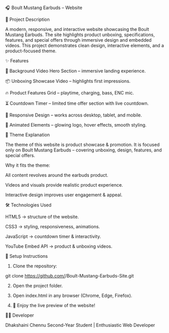🎧 Boult Mustang Earbuds – Website

📌 Project Description

A modern, responsive, and interactive website showcasing the Boult Mustang Earbuds.
The site highlights product unboxing, specifications, features, and special offers through immersive design and embedded videos. This project demonstrates clean design, interactive elements, and a product-focused theme.


✨ Features

🎥 Background Video Hero Section – immersive landing experience.

📦 Unboxing Showcase Video – highlights first impressions.

🔥 Product Features Grid – playtime, charging, bass, ENC mic.

⏳ Countdown Timer – limited time offer section with live countdown.

📱 Responsive Design – works across desktop, tablet, and mobile.

🎨 Animated Elements – glowing logo, hover effects, smooth styling.


🎯 Theme Explanation

The theme of this website is product showcase & promotion.
It is focused only on Boult Mustang Earbuds – covering unboxing, design, features, and special offers.

Why it fits the theme:

All content revolves around the earbuds product.

Videos and visuals provide realistic product experience.

Interactive design improves user engagement & appeal.


🛠 Technologies Used

HTML5 → structure of the website.

CSS3 → styling, responsiveness, animations.

JavaScript → countdown timer & interactivity.

YouTube Embed API → product & unboxing videos.


🚀 Setup Instructions

1. Clone the repository:

git clone https://github.com/<dhakshainichennu>/Boult-Mustang-Earbuds-Site.git


2. Open the project folder.


3. Open index.html in any browser (Chrome, Edge, Firefox).


4. 🎉 Enjoy the live preview of the website!


👩‍💻 Developer

Dhakshaini Chennu
Second-Year Student | Enthusiastic Web Developer
